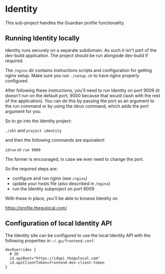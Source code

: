 # Identity

This sub-project handles the Guardian profile functionality.

## Running Identity locally

Identity runs securely on a separate subdomain. As such it isn't part
of the dev-build application. The project should be run alongside
dev-build if required.

The `/nginx` dir contains instructions scripts and configuration for getting nginx setup. Make sure you run `./setup.sh` to have nginx properly configured.

 After following these
instructions, you'll need to run Identity on port 9009 (it doesn't run
on the default port, 9000 because that would clash with the rest of
the application). You can do this by passing the port as an argument
to the run command or by using the idrun command, which adds the port
argument for you.

So to go into the Identity project:

  `./sbt` and `project identity`

and then the following commands are equivalent:

  `idrun` or `run 9009`

The former is encouraged, in case we ever need to change the port.

So the required steps are:

* configure and run nginx (see `/nginx`)
* update your hosts file (also described in `/nginx`)
* run the Identity subproject on port 9009

With these in place, you'll be able to browse Identity on

  https://profile.thegulocal.com/

## Configuration of local Identity API

The Identity site can be configured to use the local Identity API with the
following properties in `~/.gu/frontend.conf`.

```
devOverrides {
  # ID
  id.apiRoot="https://idapi.thegulocal.com"
  id.apiClientToken=frontend-dev-client-token
}
```
